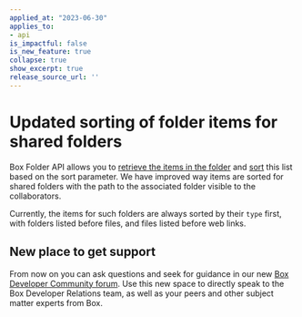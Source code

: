 ```yaml
---
applied_at: "2023-06-30"
applies_to: 
- api
is_impactful: false
is_new_feature: true
collapse: true
show_excerpt: true
release_source_url: ''
---
```

# Updated sorting of folder items for shared folders

Box Folder API allows you to [retrieve the items in the folder][1] and [sort][2] this list based on the sort parameter. 
We have improved way items are sorted for shared folders with the path to the associated folder visible to the collaborators.

Currently, the items for such folders are always sorted by their `type` first, with folders listed before files, and files listed before web links.

## New place to get support

From now on you can ask questions and seek for guidance in our new [Box Developer Community forum][3]. Use this new space to directly speak to the Box Developer Relations team, as well as your peers and other subject matter experts from Box.

[1]: e://get-folders-id-items
[2]: e://get-folders-id-items#param-sort
[3]: https://forum.box.com/
